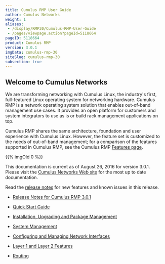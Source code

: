 ```yaml
---
title: Cumulus RMP User Guide
author: Cumulus Networks
weight: 1
aliases:
 - /display/RMP30/Cumulus-RMP-User-Guide
 - /pages/viewpage.action?pageId=5118664
pageID: 5118664
product: Cumulus RMP
version: 3.0.1
imgData: cumulus-rmp-30
siteSlug: cumulus-rmp-30
subsection: true
---
```

## <span>Welcome to Cumulus Networks</span>

We are transforming networking with Cumulus Linux, the industry's first,
full-featured Linux operating system for networking hardware. Cumulus
RMP is a network operating system solution that enables out-of-band
management use cases. It provides an open platform for customers and
system integrators to use as is or build rack management applications on
top.

Cumulus RMP shares the same architecture, foundation and user experience
with Cumulus Linux. However, the feature set is customized to the needs
of out-of-band management; for a comparison of the features supported in
Cumulus RMP, see the Cumulus RMP [Features
page](https://cumulusnetworks.com/cumulus-rmp/features/).

{{% imgOld 0 %}}

This documentation is current as of August 26, 2016 for version 3.0.1.
Please visit the [Cumulus Networks Web
site](http://docs.cumulusnetworks.com) for the most up to date
documentation.

Read the <span style="color: #007937;"> [release
notes](https://support.cumulusnetworks.com/hc/en-us/articles/220232128)
</span> for new features and known issues in this release.

  - [Release Notes for Cumulus
    RMP 3.0.1](https://support.cumulusnetworks.com/hc/en-us/articles/222871348-Cumulus-RMP-3-0-1-Release-Notes)

  - [Quick Start Guide](/version/cumulus-rmp-30/Quick-Start-Guide)

  - [Installation, Upgrading and Package
    Management](/version/cumulus-rmp-30/System-Management/Installation-Upgrading-and-Package-Management/)

  - [System Management](/version/cumulus-rmp-30/System-Management/)

  - [Configuring and Managing Network
    Interfaces](/version/cumulus-rmp-30/Configuring-and-Managing-Network-Interfaces/)

  - [Layer 1 and Layer 2
    Features](/version/cumulus-rmp-30/Layer-1-and-Layer-2-Features/)

  - [Routing](/version/cumulus-rmp-30/Routing/)

<article id="html-search-results" class="ht-content" style="display: none;">

</article>

<footer id="ht-footer">

</footer>
